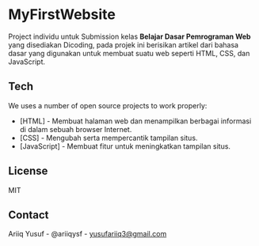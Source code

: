 # MyFirstWebsite
Project individu untuk Submission kelas **Belajar Dasar Pemrograman Web** yang disediakan Dicoding, pada projek ini berisikan artikel dari bahasa dasar yang digunakan untuk membuat suatu web seperti HTML, CSS, dan JavaScript.

## Tech

We uses a number of open source projects to work properly:

- [HTML] - Membuat halaman web dan menampilkan berbagai informasi di dalam sebuah browser Internet.
- [CSS] - Mengubah serta mempercantik tampilan situs.
- [JavaScript] - Membuat fitur untuk meningkatkan tampilan situs.

## License

MIT

## Contact
Ariiq Yusuf - @ariiqysf - yusufariiq3@gmail.com
